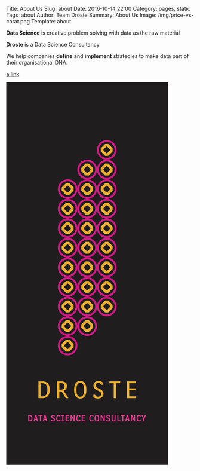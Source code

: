 Title: About Us
Slug: about
Date: 2016-10-14 22:00
Category: pages, static
Tags: about
Author: Team Droste 
Summary: About Us
Image: /img/price-vs-carat.png
Template: about


**Data Science** is creative problem solving with data as the raw material

**Droste** is a Data Science Consultancy

We help companies **define** and **implement** strategies to make data part of their organisational DNA.

[a link](/img/price-vs-carat.png)

![alt text][logo]

[logo]: /img/stripe.png "Logo"


